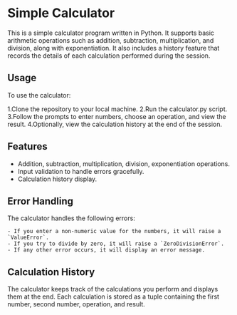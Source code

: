 # Simple Calculator

   This is a simple calculator program written in Python. It supports basic arithmetic operations such as addition, subtraction, multiplication, and division, along with exponentiation. It also includes a history feature that records the details of each calculation performed during the session.
   
## Usage

   To use the calculator:
    
   1.Clone the repository to your local machine.
   2.Run the calculator.py script.
   3.Follow the prompts to enter numbers, choose an operation, and view the result.
   4.Optionally, view the calculation history at the end of the session.

## Features
   - Addition, subtraction, multiplication, division, exponentiation operations.
   - Input validation to handle errors gracefully.
   - Calculation history display.

## Error Handling

   The calculator handles the following errors:

    - If you enter a non-numeric value for the numbers, it will raise a `ValueError`.
    - If you try to divide by zero, it will raise a `ZeroDivisionError`.
    - If any other error occurs, it will display an error message.

 ## Calculation History

   The calculator keeps track of the calculations you perform and displays them at the end. Each calculation is stored as a tuple containing the first number, second number, operation, and result.
